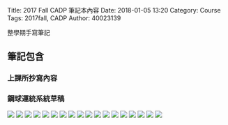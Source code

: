 Title: 2017 Fall CADP 筆記本內容
Date: 2018-01-05 13:20
Category: Course
Tags: 2017fall, CADP
Author: 40023139

整學期手寫筆記

<!-- PELICAN_END_SUMMARY -->

<h2>筆記包含</h2>

<h3>上課所抄寫內容</h3>
<h3>鋼球運統系統草稿</h3>

<img src="../data/images/note/01.jpg">
<img src="../data/images/note/02.jpg">
<img src="../data/images/note/03.jpg">
<img src="../data/images/note/04.jpg">
<img src="../data/images/note/05.jpg">
<img src="../data/images/note/06.jpg">
<img src="../data/images/note/07.jpg">
<img src="../data/images/note/08.jpg">
<img src="../data/images/note/09.jpg">
<img src="../data/images/note/10.jpg">
<img src="../data/images/note/11.jpg">
<img src="../data/images/note/12.jpg">
<img src="../data/images/note/13.jpg">
<img src="../data/images/note/14.jpg">
<img src="../data/images/note/15.jpg">
<img src="../data/images/note/16.jpg">
<img src="../data/images/note/17.jpg">
<img src="../data/images/note/18.jpg">

